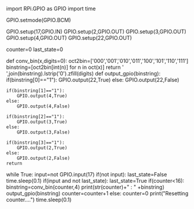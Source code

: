 import RPi.GPIO as GPIO
import time

GPIO.setmode(GPIO.BCM)

GPIO.setup(17,GPIO.IN)
GPIO.setup(2,GPIO.OUT)
GPIO.setup(3,GPIO.OUT)
GPIO.setup(4,GPIO.OUT)
GPIO.setup(22,GPIO.OUT)

counter=0
last_state=0

def conv_bin(x,digits=0):
    oct2bin=['000','001','010','011','100','101','110','111']
    binstring=[oct2bin[int(n)] for n in oct(x)]
    return ' ',join(binstring).lstrip('0').zfill(digits)
def output_gpio(binstring):
    if(binstring[0]=="1"):
        GPIO.output(22,True)
    else:
        GPIO.output(22,False)

    if(binstring[1]=="1"):
        GPIO.output(4,True)
    else:
        GPIO.output(4,False)

    if(binstring[2]=="1"):
        GPIO.output(3,True)
    else:
        GPIO.output(3,False)

    if(binstring[3]=="1"):
        GPIO.output(2,True)
    else:
        GPIO.output(2,False)
    return

while True:
    input=not GPIO.input(17)
    if(not input):
        last_state=False
        time.sleep(0.1)
    if(input and not last_state):
        last_state=True
        if(counter<16):
            binstring=conv_bin(counter,4)
            print(str(counter)+" : " +binstring)
            output_gpio(binstring)
            counter=counter+1
        else:
            counter=0
            print("Resetting counter....")
        time.sleep(0.1)

